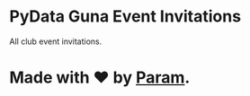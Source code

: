 # PyData Guna Event Invitations
All club event invitations.

# Made with ❤ by [Param](https://www.paramsid.com).